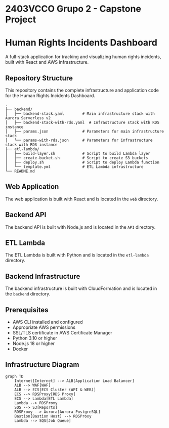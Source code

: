 # 2403VCCO Grupo 2 - Capstone Project
# Human Rights Incidents Dashboard

A full-stack application for tracking and visualizing human rights incidents, built with React and AWS infrastructure.

## Repository Structure

This repository contains the complete infrastructure and application code for the Human Rights Incidents Dashboard.

```
.
├── backend/
│   ├── backend-stack.yaml        # Main infrastructure stack with Aurora Serverless v2
│   ├── backend-stack-with-rds.yaml  # Infrastructure stack with RDS instance
│   ├── params.json               # Parameters for main infrastructure stack
│   └── params-with-rds.json      # Parameters for infrastructure stack with RDS instance
├── etl-lambda/
│   ├── build-layer.sh            # Script to build Lambda layer
│   ├── create-bucket.sh          # Script to create S3 buckets
│   ├── deploy.sh                 # Script to deploy Lambda function
│   └── template.yml              # ETL Lambda infrastructure
└── README.md
```

## Web Application

The web application is built with React and is located in the `web` directory.

## Backend API

The backend API is built with Node.js and is located in the `API` directory.

## ETL Lambda

The ETL Lambda is built with Python and is located in the `etl-lambda` directory.

## Backend Infrastructure

The backend infrastructure is built with CloudFormation and is located in the `backend` directory.

## Prerequisites

- AWS CLI installed and configured
- Appropriate AWS permissions
- SSL/TLS certificate in AWS Certificate Manager
- Python 3.10 or higher
- Node.js 18 or higher
- Docker

## Infrastructure Diagram

```mermaid
graph TD
    Internet[Internet] --> ALB[Application Load Balancer]
    ALB --> WAF[WAF]
    ALB --> ECS[ECS Cluster (API & WEB)]
    ECS --> RDSProxy[RDS Proxy]
    ECS --> Lambda[ETL Lambda]
    Lambda --> RDSProxy
    SQS --> S3[Reports]
    RDSProxy --> Aurora[Aurora PostgreSQL]
    Bastion[Bastion Host] --> RDSProxy
    Lambda --> SQS[Job Queue]
```



